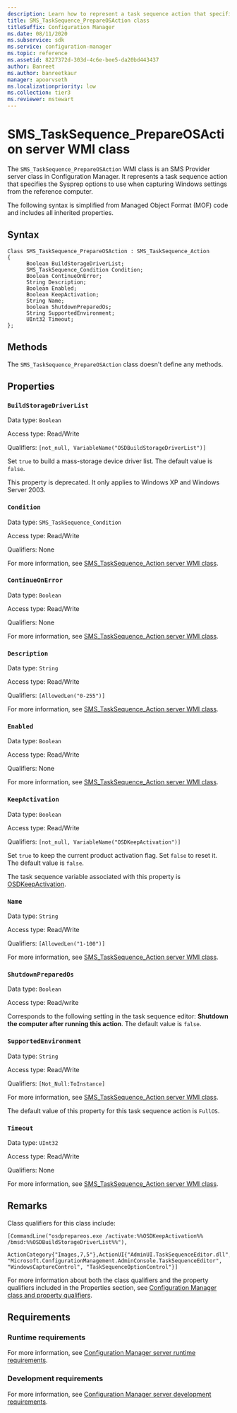 ```yaml
---
description: Learn how to represent a task sequence action that specifies the Sysprep options to use when capturing Windows settings from the reference computer.
title: SMS_TaskSequence_PrepareOSAction class
titleSuffix: Configuration Manager
ms.date: 08/11/2020
ms.subservice: sdk
ms.service: configuration-manager
ms.topic: reference
ms.assetid: 8227372d-303d-4c6e-bee5-da20bd443437
author: Banreet
ms.author: banreetkaur
manager: apoorvseth
ms.localizationpriority: low
ms.collection: tier3
ms.reviewer: mstewart
---
```


# SMS_TaskSequence_PrepareOSAction server WMI class

The `SMS_TaskSequence_PrepareOSAction` WMI class is an SMS Provider server class in Configuration Manager. It represents a task sequence action that specifies the Sysprep options to use when capturing Windows settings from the reference computer.

The following syntax is simplified from Managed Object Format (MOF) code and includes all inherited properties.

## Syntax

```MOF
Class SMS_TaskSequence_PrepareOSAction : SMS_TaskSequence_Action
{
      Boolean BuildStorageDriverList;
      SMS_TaskSequence_Condition Condition;
      Boolean ContinueOnError;
      String Description;
      Boolean Enabled;
      Boolean KeepActivation;
      String Name;
      boolean ShutdownPreparedOs;
      String SupportedEnvironment;
      UInt32 Timeout;
};
```

## Methods

The `SMS_TaskSequence_PrepareOSAction` class doesn't define any methods.

## Properties

### `BuildStorageDriverList`

Data type: `Boolean`

Access type: Read/Write

Qualifiers: `[not_null, VariableName("OSDBuildStorageDriverList")]`

Set `true` to build a mass-storage device driver list. The default value is `false`.

This property is deprecated. It only applies to Windows XP and Windows Server 2003.

### `Condition`

Data type: `SMS_TaskSequence_Condition`

Access type: Read/Write

Qualifiers: None

For more information, see [SMS_TaskSequence_Action server WMI class](../../../develop/reference/osd/sms_tasksequence_action-server-wmi-class.md).

### `ContinueOnError`

Data type: `Boolean`

Access type: Read/Write

Qualifiers: None

For more information, see [SMS_TaskSequence_Action server WMI class](../../../develop/reference/osd/sms_tasksequence_action-server-wmi-class.md).

### `Description`

Data type: `String`

Access type: Read/Write

Qualifiers: `[AllowedLen("0-255")]`

For more information, see [SMS_TaskSequence_Action server WMI class](../../../develop/reference/osd/sms_tasksequence_action-server-wmi-class.md).

### `Enabled`

Data type: `Boolean`

Access type: Read/Write

Qualifiers: None

For more information, see [SMS_TaskSequence_Action server WMI class](../../../develop/reference/osd/sms_tasksequence_action-server-wmi-class.md).

### `KeepActivation`

Data type: `Boolean`

Access type: Read/Write

Qualifiers: `[not_null, VariableName("OSDKeepActivation")]`

Set `true` to keep the current product activation flag. Set `false` to reset it. The default value is `false`.

The task sequence variable associated with this property is [OSDKeepActivation](../../../osd/understand/task-sequence-variables.md#OSDKeepActivation).

### `Name`

Data type: `String`

Access type: Read/Write

Qualifiers: `[AllowedLen("1-100")]`

For more information, see [SMS_TaskSequence_Action server WMI class](../../../develop/reference/osd/sms_tasksequence_action-server-wmi-class.md).

### `ShutdownPreparedOs`

Data type: `Boolean`

Access type: Read/write

Corresponds to the following setting in the task sequence editor: **Shutdown the computer after running this action**. The default value is `false`.

### `SupportedEnvironment`

Data type: `String`

Access type: Read/Write

Qualifiers: `[Not_Null:ToInstance]`

For more information, see [SMS_TaskSequence_Action server WMI class](../../../develop/reference/osd/sms_tasksequence_action-server-wmi-class.md).

The default value of this property for this task sequence action is `FullOS`.

### `Timeout`

Data type: `UInt32`

Access type: Read/Write

Qualifiers: None

For more information, see [SMS_TaskSequence_Action server WMI class](../../../develop/reference/osd/sms_tasksequence_action-server-wmi-class.md).

## Remarks

Class qualifiers for this class include:

```
[CommandLine("osdprepareos.exe /activate:%%OSDKeepActivation%% /bmsd:%%OSDBuildStorageDriverList%%"),

ActionCategory{"Images,7,5"},ActionUI{"AdminUI.TaskSequenceEditor.dll", "Microsoft.ConfigurationManagement.AdminConsole.TaskSequenceEditor", "WindowsCaptureControl", "TaskSequenceOptionControl"}]
```

For more information about both the class qualifiers and the property qualifiers included in the Properties section, see [Configuration Manager class and property qualifiers](../../../develop/reference/misc/class-and-property-qualifiers.md).

## Requirements

### Runtime requirements

For more information, see [Configuration Manager server runtime requirements](../../../develop/core/reqs/server-runtime-requirements.md).

### Development requirements

For more information, see [Configuration Manager server development requirements](../../../develop/core/reqs/server-development-requirements.md).
